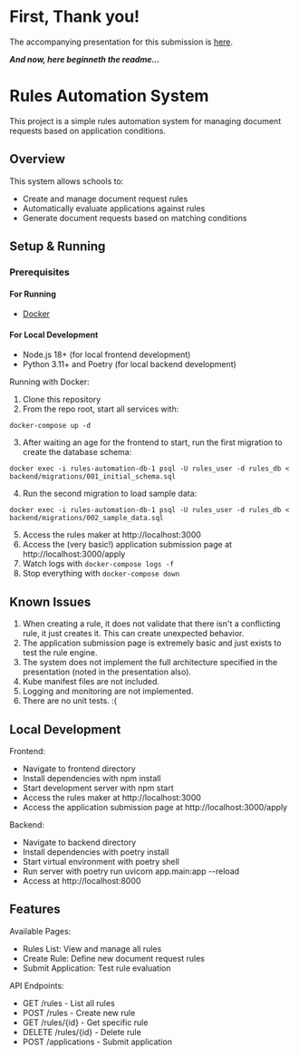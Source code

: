 # First, Thank you!
The accompanying presentation for this submission is [here](https://docs.google.com/presentation/d/19xOeXDpxPrlkXCfAEZkP9zr1EjsgKibXvrQOfHBeiZM/edit?usp=sharing).

**_And now, here beginneth the readme..._**

# Rules Automation System

This project is a simple rules automation system for managing document requests based on application conditions.

## Overview

This system allows schools to:
- Create and manage document request rules
- Automatically evaluate applications against rules
- Generate document requests based on matching conditions

## Setup & Running

### Prerequisites 
#### For Running
- [Docker](https://docs.docker.com/get-docker/)
#### For Local Development
- Node.js 18+ (for local frontend development)
- Python 3.11+ and Poetry (for local backend development)

Running with Docker:
1. Clone this repository
2. From the repo root, start all services with: 
```shell
docker-compose up -d
``` 
3. After waiting an age for the frontend to start, run the first migration to create the database schema:    
```shell
docker exec -i rules-automation-db-1 psql -U rules_user -d rules_db < backend/migrations/001_initial_schema.sql
  ```
4. Run the second migration to load sample data:    
```shell
docker exec -i rules-automation-db-1 psql -U rules_user -d rules_db < backend/migrations/002_sample_data.sql
```
5. Access the rules maker at http://localhost:3000
6. Access the (very basic!) application submission page at http://localhost:3000/apply
7. Watch logs with `docker-compose logs -f`
8. Stop everything with `docker-compose down`

## Known Issues
1. When creating a rule, it does not validate that there isn't a conflicting rule, it just creates it.  This can create unexpected behavior.
2. The application submission page is extremely basic and just exists to test the rule engine.
3. The system does not implement the full architecture specified in the presentation (noted in the presentation also). 
4. Kube manifest files are not included.
5. Logging and monitoring are not implemented.
6. There are no unit tests. :( 

## Local Development
Frontend:
- Navigate to frontend directory
- Install dependencies with npm install
- Start development server with npm start
- Access the rules maker at http://localhost:3000
- Access the application submission page at http://localhost:3000/apply

Backend:
- Navigate to backend directory
- Install dependencies with poetry install
- Start virtual environment with poetry shell
- Run server with poetry run uvicorn app.main:app --reload
- Access at http://localhost:8000

## Features

Available Pages:
- Rules List: View and manage all rules
- Create Rule: Define new document request rules
- Submit Application: Test rule evaluation

API Endpoints:
- GET /rules - List all rules
- POST /rules - Create new rule
- GET /rules/{id} - Get specific rule
- DELETE /rules/{id} - Delete rule
- POST /applications - Submit application
